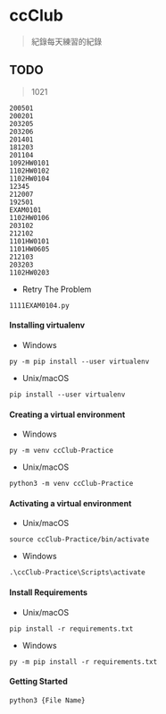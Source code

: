 # ccClub

> 紀錄每天練習的紀錄

## TODO

> 1021
```
200501
200201
203205
203206
201401
181203
201104
1092HW0101
1102HW0102
1102HW0104
12345
212007
192501
EXAM0101
1102HW0106
203102
212102
1101HW0101
1101HW0605
212103
203203
1102HW0203
```
- Retry The Problem
```
1111EXAM0104.py
```

#### Installing virtualenv
- Windows
```
py -m pip install --user virtualenv
```
- Unix/macOS
```
pip install --user virtualenv
```

#### Creating a virtual environment
- Windows
```
py -m venv ccClub-Practice
```
- Unix/macOS
```
python3 -m venv ccClub-Practice
```

#### Activating a virtual environment
- Unix/macOS
```
source ccClub-Practice/bin/activate
```
- Windows
```
.\ccClub-Practice\Scripts\activate
```

#### Install Requirements
- Unix/macOS
```
pip install -r requirements.txt
```
- Windows
```
py -m pip install -r requirements.txt
```


#### Getting Started

```
python3 {File Name}
```